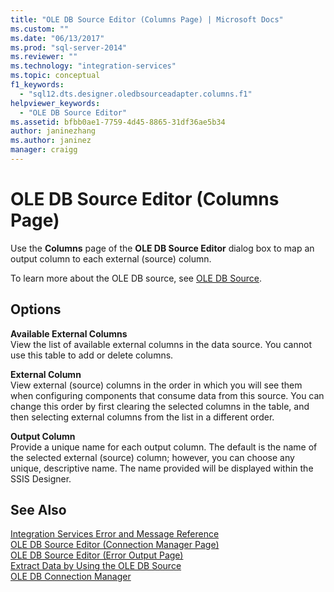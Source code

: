 ```yaml
---
title: "OLE DB Source Editor (Columns Page) | Microsoft Docs"
ms.custom: ""
ms.date: "06/13/2017"
ms.prod: "sql-server-2014"
ms.reviewer: ""
ms.technology: "integration-services"
ms.topic: conceptual
f1_keywords: 
  - "sql12.dts.designer.oledbsourceadapter.columns.f1"
helpviewer_keywords: 
  - "OLE DB Source Editor"
ms.assetid: bfbb0ae1-7759-4d45-8865-31df36ae5b34
author: janinezhang
ms.author: janinez
manager: craigg
---
```

# OLE DB Source Editor (Columns Page)
  Use the **Columns** page of the **OLE DB Source Editor** dialog box to map an output column to each external (source) column.  
  
 To learn more about the OLE DB source, see [OLE DB Source](data-flow/ole-db-source.md).  
  
## Options  
 **Available External Columns**  
 View the list of available external columns in the data source. You cannot use this table to add or delete columns.  
  
 **External Column**  
 View external (source) columns in the order in which you will see them when configuring components that consume data from this source. You can change this order by first clearing the selected columns in the table, and then selecting external columns from the list in a different order.  
  
 **Output Column**  
 Provide a unique name for each output column. The default is the name of the selected external (source) column; however, you can choose any unique, descriptive name. The name provided will be displayed within the SSIS Designer.  
  
## See Also  
 [Integration Services Error and Message Reference](../../2014/integration-services/integration-services-error-and-message-reference.md)   
 [OLE DB Source Editor &#40;Connection Manager Page&#41;](../../2014/integration-services/ole-db-source-editor-connection-manager-page.md)   
 [OLE DB Source Editor &#40;Error Output Page&#41;](../../2014/integration-services/ole-db-source-editor-error-output-page.md)   
 [Extract Data by Using the OLE DB Source](data-flow/extract-data-by-using-the-ole-db-source.md)   
 [OLE DB Connection Manager](connection-manager/ole-db-connection-manager.md)  
  
  

